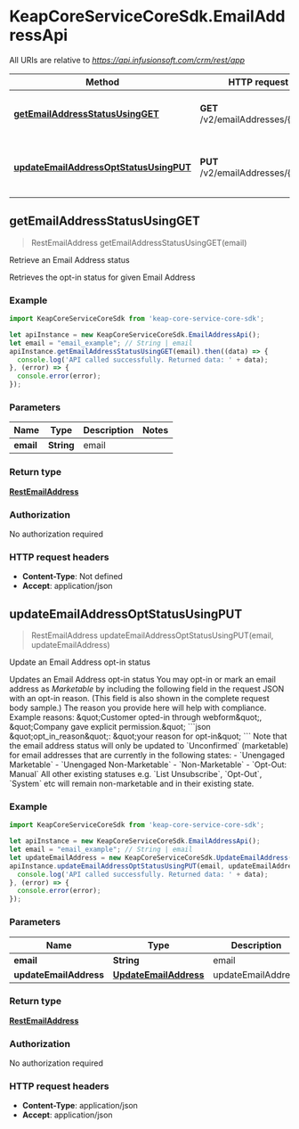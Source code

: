 # KeapCoreServiceCoreSdk.EmailAddressApi

All URIs are relative to *https://api.infusionsoft.com/crm/rest/app*

Method | HTTP request | Description
------------- | ------------- | -------------
[**getEmailAddressStatusUsingGET**](EmailAddressApi.md#getEmailAddressStatusUsingGET) | **GET** /v2/emailAddresses/{email} | Retrieve an Email Address status
[**updateEmailAddressOptStatusUsingPUT**](EmailAddressApi.md#updateEmailAddressOptStatusUsingPUT) | **PUT** /v2/emailAddresses/{email} | Update an Email Address opt-in status



## getEmailAddressStatusUsingGET

> RestEmailAddress getEmailAddressStatusUsingGET(email)

Retrieve an Email Address status

Retrieves the opt-in status for given Email Address

### Example

```javascript
import KeapCoreServiceCoreSdk from 'keap-core-service-core-sdk';

let apiInstance = new KeapCoreServiceCoreSdk.EmailAddressApi();
let email = "email_example"; // String | email
apiInstance.getEmailAddressStatusUsingGET(email).then((data) => {
  console.log('API called successfully. Returned data: ' + data);
}, (error) => {
  console.error(error);
});

```

### Parameters


Name | Type | Description  | Notes
------------- | ------------- | ------------- | -------------
 **email** | **String**| email | 

### Return type

[**RestEmailAddress**](RestEmailAddress.md)

### Authorization

No authorization required

### HTTP request headers

- **Content-Type**: Not defined
- **Accept**: application/json


## updateEmailAddressOptStatusUsingPUT

> RestEmailAddress updateEmailAddressOptStatusUsingPUT(email, updateEmailAddress)

Update an Email Address opt-in status

Updates an Email Address opt-in status  You may opt-in or mark an email address as _Marketable_ by including the following field in the request JSON with an opt-in reason. (This field is also shown in the complete request body sample.) The reason you provide here will help with compliance. Example reasons: \&quot;Customer opted-in through webform\&quot;, \&quot;Company gave explicit permission.\&quot;  &#x60;&#x60;&#x60;json \&quot;opt_in_reason\&quot;: \&quot;your reason for opt-in\&quot; &#x60;&#x60;&#x60; Note that the email address status will only be updated to &#x60;Unconfirmed&#x60; (marketable) for email addresses that are currently in the following states: - &#x60;Unengaged Marketable&#x60; - &#x60;Unengaged Non-Marketable&#x60; - &#x60;Non-Marketable&#x60; - &#x60;Opt-Out: Manual&#x60;  All other existing statuses e.g. &#x60;List Unsubscribe&#x60;, &#x60;Opt-Out&#x60;, &#x60;System&#x60; etc will remain non-marketable and in their existing state.

### Example

```javascript
import KeapCoreServiceCoreSdk from 'keap-core-service-core-sdk';

let apiInstance = new KeapCoreServiceCoreSdk.EmailAddressApi();
let email = "email_example"; // String | email
let updateEmailAddress = new KeapCoreServiceCoreSdk.UpdateEmailAddress(); // UpdateEmailAddress | updateEmailAddress
apiInstance.updateEmailAddressOptStatusUsingPUT(email, updateEmailAddress).then((data) => {
  console.log('API called successfully. Returned data: ' + data);
}, (error) => {
  console.error(error);
});

```

### Parameters


Name | Type | Description  | Notes
------------- | ------------- | ------------- | -------------
 **email** | **String**| email | 
 **updateEmailAddress** | [**UpdateEmailAddress**](UpdateEmailAddress.md)| updateEmailAddress | 

### Return type

[**RestEmailAddress**](RestEmailAddress.md)

### Authorization

No authorization required

### HTTP request headers

- **Content-Type**: application/json
- **Accept**: application/json

